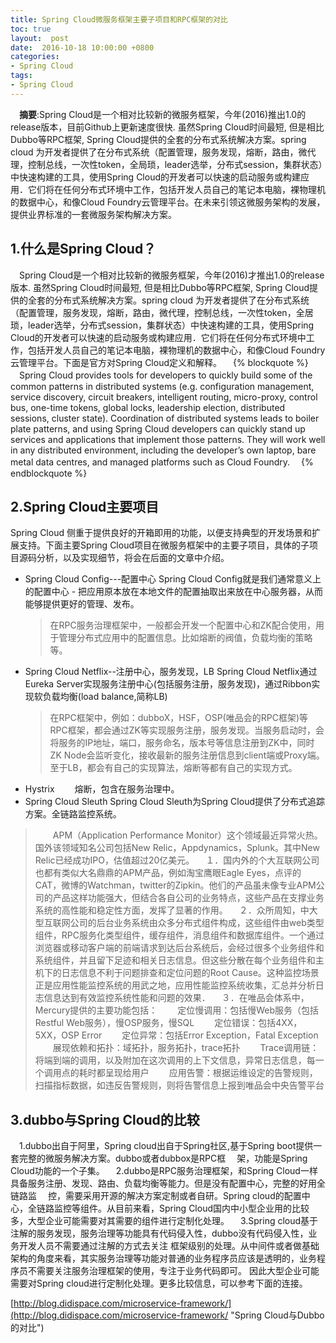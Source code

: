 ```yaml
---
title: Spring Cloud微服务框架主要子项目和RPC框架的对比
toc: true
layout:  post
date:  2016-10-18 10:00:00 +0800
categories:
- Spring Cloud
tags:
- Spring Cloud
---
```

　**摘要**:Spring Cloud是一个相对比较新的微服务框架，今年(2016)推出1.0的release版本，目前Github上更新速度很快. 虽然Spring Cloud时间最短, 但是相比Dubbo等RPC框架, Spring Cloud提供的全套的分布式系统解决方案。spring cloud 为开发者提供了在分布式系统（配置管理，服务发现，熔断，路由，微代理，控制总线，一次性token，全局琐，leader选举，分布式session，集群状态）中快速构建的工具，使用Spring Cloud的开发者可以快速的启动服务或构建应用．它们将在任何分布式环境中工作，包括开发人员自己的笔记本电脑，裸物理机的数据中心，和像Cloud Foundry云管理平台。在未来引领这微服务架构的发展，提供业界标准的一套微服务架构解决方案。
<!--more-->

## 1.什么是Spring Cloud？
 　Spring Cloud是一个相对比较新的微服务框架，今年(2016)才推出1.0的release版本. 虽然Spring Cloud时间最短, 但是相比Dubbo等RPC框架, Spring Cloud提供的全套的分布式系统解决方案。spring cloud 为开发者提供了在分布式系统（配置管理，服务发现，熔断，路由，微代理，控制总线，一次性token，全居琐，leader选举，分布式session，集群状态）中快速构建的工具，使用Spring Cloud的开发者可以快速的启动服务或构建应用．它们将在任何分布式环境中工作，包括开发人员自己的笔记本电脑，裸物理机的数据中心，和像Cloud Foundry云管理平台。下面是官方对Spring Cloud定义和解释。
　{% blockquote %}
  　Spring Cloud provides tools for developers to quickly build some of the common patterns in distributed systems (e.g. configuration management, service discovery, circuit breakers, intelligent routing, micro-proxy, control bus, one-time tokens, global locks, leadership election, distributed sessions, cluster state). Coordination of distributed systems leads to boiler plate patterns, and using Spring Cloud developers can quickly stand up services and applications that implement those patterns. They will work well in any distributed environment, including the developer’s own laptop, bare metal data centres, and managed platforms such as Cloud Foundry.
　{% endblockquote %}

## 2.Spring Cloud主要项目
  Spring Cloud 侧重于提供良好的开箱即用的功能，以便支持典型的开发场景和扩展支持。下面主要Spring Cloud项目在微服务框架中的主要子项目，具体的子项目源码分析，以及实现细节，将会在后面的文章中介绍。
- Spring Cloud Config---配置中心
   Spring Cloud Config就是我们通常意义上的配置中心 - 把应用原本放在本地文件的配置抽取出来放在中心服务器，从而能够提供更好的管理、发布。
   >在RPC服务治理框架中，一般都会开发一个配置中心和ZK配合使用，用于管理分布式应用中的配置信息。比如熔断的阀值，负载均衡的策略等。
- Spring Cloud Netflix--注册中心，服务发现，LB
   Spring Cloud Netflix通过Eureka Server实现服务注册中心(包括服务注册，服务发现)，通过Ribbon实现软负载均衡(load balance,简称LB)
   >在RPC框架中，例如：dubboX，HSF，OSP(唯品会的RPC框架)等RPC框架，都会通过ZK等实现服务注册，服务发现。当服务启动时，会将服务的IP地址，端口，服务命名，版本号等信息注册到ZK中，同时ZK Node会监听变化，接收最新的服务注册信息到client端或Proxy端。
   >至于LB，都会有自己的实现算法，熔断等都有自己的实现方式。
- Hystrix
　　熔断，包含在服务治理中。
- Spring Cloud Sleuth
   Spring Cloud Sleuth为Spring Cloud提供了分布式追踪方案。全链路监控系统。
>　　APM（Application Performance Monitor）这个领域最近异常火热。国外该领域知名公司包括New Relic，Appdynamics，Splunk。其中New Relic已经成功IPO，估值超过20亿美元。
>　１．国内外的个大互联网公司也都有类似大名鼎鼎的APM产品，例如淘宝鹰眼Eagle Eyes，点评的CAT，微博的Watchman，twitter的Zipkin。他们的产品虽未像专业APM公司的产品这样功能强大，但结合各自公司的业务特点，这些产品在支撑业务系统的高性能和稳定性方面，发挥了显著的作用。
> 　２．众所周知，中大型互联网公司的后台业务系统由众多分布式组件构成，这些组件由web类型组件，RPC服务化类型组件，缓存组件，消息组件和数据库组件。一个通过浏览器或移动客户端的前端请求到达后台系统后，会经过很多个业务组件和系统组件，并且留下足迹和相关日志信息。但这些分散在每个业务组件和主机下的日志信息不利于问题排查和定位问题的Root Cause。这种监控场景正是应用性能监控系统的用武之地，应用性能监控系统收集，汇总并分析日志信息达到有效监控系统性能和问题的效果．
>　３．在唯品会体系中，Mercury提供的主要功能包括：
　　定位慢调用：包括慢Web服务（包括Restful Web服务），慢OSP服务，慢SQL
　　定位错误：包括4XX，5XX，OSP Error
　　定位异常：包括Error Exception，Fatal Exception
　　展现依赖和拓扑：域拓扑，服务拓扑，trace拓扑
　　Trace调用链：将端到端的调用，以及附加在这次调用的上下文信息，异常日志信息，每一个调用点的耗时都呈现给用户
　　应用告警：根据运维设定的告警规则，扫描指标数据，如违反告警规则，则将告警信息上报到唯品会中央告警平台

## 3.dubbo与Spring Cloud的比较
   　1.dubbo出自于阿里，Spring cloud出自于Spring社区,基于Spring boot提供一套完整的微服务解决方案。dubbo或者dubbox是RPC框
　架，功能是Spring Cloud功能的一个子集。
   　2.dubbo是RPC服务治理框架，和Spring Cloud一样具备服务注册、发现、路由、负载均衡等能力。但是没有配置中心，完整的好用全链路监
　控，需要采用开源的解决方案定制或者自研。Spring cloud的配置中心，全链路监控等组件。从目前来看，Spring Cloud国内中小型企业用的比较多，大型企业可能需要对其需要的组件进行定制化处理。
   　3.Spring cloud基于注解的服务发现，服务治理等功能具有代码侵入性，dubbo没有代码侵入性，业务开发人员不需要通过注解的方式去关注
框架级别的处理。从中间件或者做基础架构的角度来看，其实服务治理等功能对普通的业务程序员应该是透明的，业务程序员不需要关注服务治理框架的使用，专注于业务代码即可。
   因此大型企业可能需要对Spring cloud进行定制化处理。更多比较信息，可以参考下面的连接。
   
   [http://blog.didispace.com/microservice-framework/](http://blog.didispace.com/microservice-framework/ "Spring Cloud与Dubbo的对比")